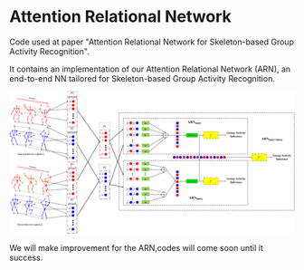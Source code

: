 # Attention Relational Network
Code used at paper "Attention Relational Network for Skeleton-based Group Activity Recognition".


It contains an implementation of our Attention Relational Network (ARN), an end-to-end NN tailored for Skeleton-based Group Activity Recognition. 

<div align="center">
    <img src="./ARN(inter+intra).png", width="750">
</div>



We will make improvement for the ARN,codes will come soon until it success.
